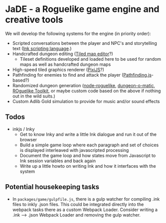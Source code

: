 # JaDE - a Roguelike game engine and creative tools

We will develop the following systems for the engine (in priority order):

* Scripted conversations between the player and NPC's and storytelling text
  ([Ink scripting language](https://github.com/inkle/ink/blob/master/Documentation/WritingWithInk.md).)
* Handcrafted dungeon editing ([Tiled map editor](https://www.mapeditor.org/)?)
    * Tileset definitions developed and loaded here to be used for random maps as well as handcrafted dungeon maps
* High-speed tiled graphics renderer ([PixiJS](http://www.pixijs.com/)?)
* Pathfinding for enemies to find and attack the player 
  ([Pathfinding.js](https://github.com/qiao/PathFinding.js)-based?)
* Randomized dungeon generation ([node-roguelike](https://github.com/tlhunter/node-roguelike), 
  [dungeon-o-matic](https://github.com/cleggatt/dungeon-o-matic), [ROguelike Toolkit](https://github.com/ondras/rot.js),
  or maybe custom code based on the above if nothing out in the wild suits.)
* Custom Adlib Gold simulation to provide for music and/or sound effects

## Todos

* inkjs / Inky
    * Get to know Inky and write a little Ink dialogue and run it out of the browser
    * Build a simple game loop where each paragraph and set of choices is displayed interleaved with javascripted 
      processing
    * Document the game loop and how states move from Javascript to Ink session variables and back again
    * Write up a little howto on writing Ink and how it interfaces with the system

## Potential housekeeping tasks

* In `packages/game/gulpfile.js`, there is a gulp watcher for compiling .ink files to inkly .json files.  This could 
  be integrated directly into the webpack tasks there as a custom Webpack Loader.  Consider writing a .ink --> .json
  Webpack Loader and removing the gulp watcher.
  
